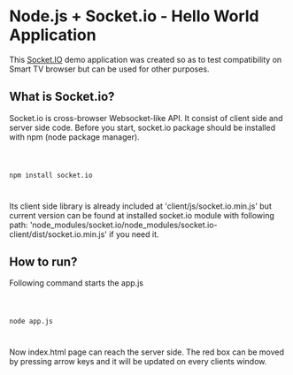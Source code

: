 Node.js + Socket.io - Hello World Application
====================
This [Socket.IO][1] demo application was created so as to test compatibility on Smart TV browser but can be used for other purposes.

What is Socket.io?
---------------------
Socket.io is cross-browser Websocket-like API. It consist of client side and server side code. Before you start, socket.io package should be installed with npm (node package manager).

<code>

npm install socket.io

</code>

Its client side library is already included at 'client/js/socket.io.min.js' but current version can be found at installed socket.io module with following path: 'node_modules/socket.io/node_modules/socket.io-client/dist/socket.io.min.js' if you need it. 


How to run?
---------------------
Following command starts the app.js

<code>

node app.js

</code>

Now index.html page can reach  the server side. The red box can be moved by pressing arrow keys and it will be updated  on every clients window.

[1]: http://socket.io/        "Socket.IO"